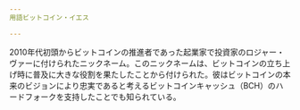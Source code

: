 ```yaml
---
用語ビットコイン・イエス

---
```

2010年代初頭からビットコインの推進者であった起業家で投資家のロジャー・ヴァーに付けられたニックネーム。このニックネームは、ビットコインの立ち上げ時に普及に大きな役割を果たしたことから付けられた。彼はビットコインの本来のビジョンにより忠実であると考えるビットコインキャッシュ（BCH）のハードフォークを支持したことでも知られている。